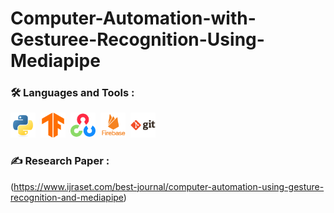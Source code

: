 # Computer-Automation-with-Gesturee-Recognition-Using-Mediapipe
### :hammer_and_wrench: Languages and Tools :
<div>
  <img src="https://github.com/devicons/devicon/blob/master/icons/python/python-original.svg" title="Python" alt="Python" width="40" height="40"/>&nbsp;
   <img src="https://github.com/devicons/devicon/blob/master/icons/tensorflow/tensorflow-original.svg" title="Tensorflow" alt="TF" width="40" height="40"/>&nbsp;
   <img src="https://github.com/devicons/devicon/blob/master/icons/opencv/opencv-original.svg" title="OpenCV" alt="CV" width="40" height="40"/>&nbsp;
  <img src="https://github.com/devicons/devicon/blob/master/icons/firebase/firebase-plain-wordmark.svg" title="Firebase" alt="Firebase" width="40" height="40"/>&nbsp;
  <img src="https://github.com/devicons/devicon/blob/master/icons/git/git-original-wordmark.svg" title="Git" **alt="Git" width="40" height="40"/>
</div>


### :writing_hand: Research Paper :
 (https://www.ijraset.com/best-journal/computer-automation-using-gesture-recognition-and-mediapipe)

